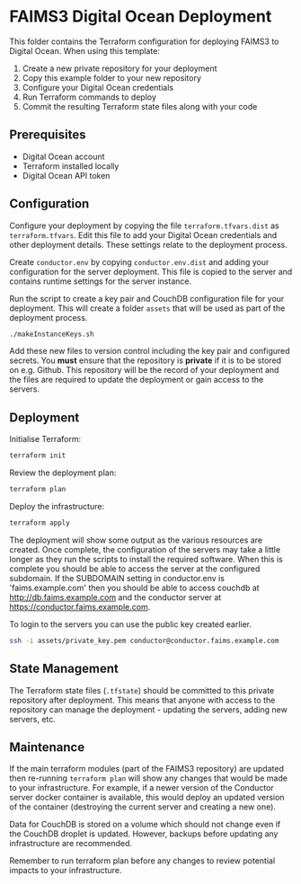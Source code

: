 # FAIMS3 Digital Ocean Deployment

This folder contains the Terraform configuration for deploying FAIMS3 to Digital Ocean. When using this template:

1. Create a new private repository for your deployment
2. Copy this example folder to your new repository
3. Configure your Digital Ocean credentials
4. Run Terraform commands to deploy
5. Commit the resulting Terraform state files along with your code

## Prerequisites

- Digital Ocean account
- Terraform installed locally
- Digital Ocean API token

## Configuration

Configure your deployment by copying the file `terraform.tfvars.dist` as
`terraform.tfvars`.  Edit this file to add your Digital Ocean
credentials and other deployment details.  These settings relate to the deployment
process.

Create `conductor.env` by copying `conductor.env.dist` and adding your configuration
for the server deployment. This file is copied to the server and contains
runtime settings for the server instance.

Run the script to create a key pair and CouchDB configuration
file for your deployment.  This will create a folder `assets` that will be
used as part of the deployment process.

```bash
./makeInstanceKeys.sh
```

Add these new files to version control including the key pair and configured
secrets.  You __must__ ensure that the repository is __private__ if it is to be
stored on e.g. Github.  This repository will be the record of your deployment
and the files are required to update the deployment or gain access to the
servers.

## Deployment

Initialise Terraform:

```bash
terraform init
```

Review the deployment plan:

```bash
terraform plan
```

Deploy the infrastructure:

```bash
terraform apply
```

The deployment will show some output as the various resources are created.  Once
complete, the configuration of the servers may take a little longer as they
run the scripts to install the required software.  When this is complete you
should be able to access the server at the configured subdomain.  If
the SUBDOMAIN setting in conductor.env is 'faims.example.com' then you
should be able to access couchdb at <http://db.faims.example.com> and
the conductor server at <https://conductor.faims.example.com>.

To login to the servers you can use the public key created earlier.

```bash
ssh -i assets/private_key.pem conductor@conductor.faims.example.com
```

## State Management

The Terraform state files (`.tfstate`) should be committed to this private
repository after deployment. This means that anyone with access to the repository
can manage the deployment - updating the servers, adding new servers, etc.

## Maintenance

If the main terraform modules (part of the FAIMS3 repository) are updated then
re-running `terraform plan` will show any changes that would be made to your infrastructure.
For example, if a newer version of the Conductor server docker container is available,
this would deploy an updated version of the container (destroying the current server
and creating a new one).

Data for CouchDB is stored on a volume which should not change even if the CouchDB droplet
is updated.  However, backups before updating any infrastructure are recommended.

Remember to run terraform plan before any changes to review potential impacts to your infrastructure.
